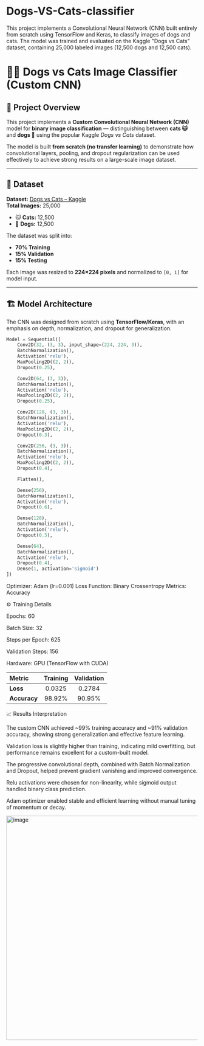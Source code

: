 # Dogs-VS-Cats-classifier
This project implements a Convolutional Neural Network (CNN) built entirely from scratch using TensorFlow and Keras, to classify images of dogs and cats. The model was trained and evaluated on the Kaggle "Dogs vs Cats" dataset, containing 25,000 labeled images (12,500 dogs and 12,500 cats). 

# 🐶🐱 Dogs vs Cats Image Classifier (Custom CNN)

## 🧠 Project Overview

This project implements a **Custom Convolutional Neural Network (CNN)** model for **binary image classification** — distinguishing between **cats 🐱** and **dogs 🐶** using the popular Kaggle *Dogs vs Cats* dataset.  

The model is built **from scratch (no transfer learning)** to demonstrate how convolutional layers, pooling, and dropout regularization can be used effectively to achieve strong results on a large-scale image dataset.

---

## 📂 Dataset

**Dataset:** [Dogs vs Cats – Kaggle](https://www.kaggle.com/datasets/biaiscience/dogs-vs-cats)  
**Total Images:** 25,000  
- 🐱 **Cats:** 12,500  
- 🐶 **Dogs:** 12,500  

The dataset was split into:
- **70% Training**
- **15% Validation**
- **15% Testing**

Each image was resized to **224×224 pixels** and normalized to `[0, 1]` for model input.

---

## 🏗️ Model Architecture

The CNN was designed from scratch using **TensorFlow/Keras**, with an emphasis on depth, normalization, and dropout for generalization.

```python
Model = Sequential([
    Conv2D(32, (3, 3), input_shape=(224, 224, 3)),
    BatchNormalization(),
    Activation('relu'),
    MaxPooling2D((2, 2)),
    Dropout(0.25),

    Conv2D(64, (3, 3)),
    BatchNormalization(),
    Activation('relu'),
    MaxPooling2D((2, 2)),
    Dropout(0.25),

    Conv2D(128, (3, 3)),
    BatchNormalization(),
    Activation('relu'),
    MaxPooling2D((2, 2)),
    Dropout(0.3),

    Conv2D(256, (3, 3)),
    BatchNormalization(),
    Activation('relu'),
    MaxPooling2D((2, 2)),
    Dropout(0.4),

    Flatten(),

    Dense(256),
    BatchNormalization(),
    Activation('relu'),
    Dropout(0.6),

    Dense(128),
    BatchNormalization(),
    Activation('relu'),
    Dropout(0.5),

    Dense(64),
    BatchNormalization(),
    Activation('relu'),
    Dropout(0.4),
    Dense(1, activation='sigmoid')
])
```

Optimizer: Adam (lr=0.001)
Loss Function: Binary Crossentropy
Metrics: Accuracy


⚙️ Training Details

Epochs: 60

Batch Size: 32

Steps per Epoch: 625

Validation Steps: 156

Hardware: GPU (TensorFlow with CUDA)

| Metric       | Training | Validation |
| :----------- | :------: | :--------: |
| **Loss**     |  0.0325  |   0.2784   |
| **Accuracy** |  98.92%  |   90.95%   |


📈 Results Interpretation

The custom CNN achieved ~99% training accuracy and ~91% validation accuracy, showing strong generalization and effective feature learning.

Validation loss is slightly higher than training, indicating mild overfitting, but performance remains excellent for a custom-built model.

The progressive convolutional depth, combined with Batch Normalization and Dropout, helped prevent gradient vanishing and improved convergence.

Relu activations were chosen for non-linearity, while sigmoid output handled binary class prediction.

Adam optimizer enabled stable and efficient learning without manual tuning of momentum or decay.

<img width="1589" height="590" alt="image" src="https://github.com/user-attachments/assets/57427cb6-4c3f-4661-b971-16f198b7110e" />

